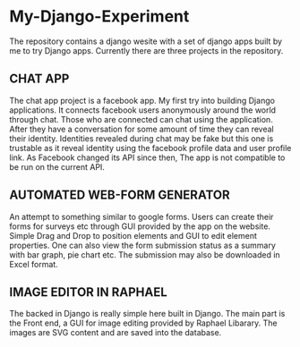 My-Django-Experiment
====================

The repository contains a django wesite with a set of django apps built by me to try Django apps.
Currently there are three projects in the repository.

CHAT APP 
--------
The chat app project is a facebook app. My first try into building Django applications.
It connects facebook users anonymously around the world through chat. Those who are connected can chat using the application. After they have a conversation for some amount of time they can reveal their identity. Identities revealed during chat may be fake but this one is trustable as it reveal identity using the facebook profile data and user profile link.
As Facebook changed its API since then, The app is not compatible to be run on the current API.


AUTOMATED WEB-FORM GENERATOR
----------------------------
An attempt to something similar to google forms. Users can create their forms for surveys etc through GUI provided by the app on the website. Simple Drag and Drop to position elements and GUI to edit element properties. One can also view the form submission status as a summary with bar graph, pie chart etc. The submission may also be downloaded in Excel format.

IMAGE EDITOR IN RAPHAEL
-----------------------
The backed in Django is really simple here built in Django. The main part is the Front end, a GUI for image editing provided by Raphael Libarary. The images are SVG content and are saved into the database.

